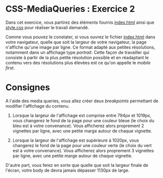 # CSS-MediaQueries : Exercice 2

Dans cet exercice, vous partirez des éléments fournis [index.html](index.html) ainsi que [style.css](style.css) pour réaliser le travail demandé.

Comme vous pouvez le constater, si vous ouvrez le fichier [index.html](index.html) dans votre navigateur, quelle que soit la largeur de votre navigateur, la page n'affiche qu'une image par ligne. Ce format adapté aux petites résolutions, notamment dans un affichage type _portrait_. Cette façon de travailler qui consiste à partir de la plus petite résolution possible et en réadaptant le contenu vers des résolutions plus élevées est ce qu'on appelle le _mobile first_.

# Consignes
A l'aide des media queries, vous allez créer deux _breakpoints_ permettant de modifier l'affichage du contenu.

1) Lorsque la largeur de l'affichage est comprise entre 794px et 1019px, vous changerez le fond de la page pour une couleur bleue (le choix du bleu est à votre convenance). Vous afficherez alors proprement 2 vignettes par ligne, avec une petite marge autour de chaque vignette.

2) Lorsque la largeur de l'affichage est supérieure à 1020px, vous changerez le fond de la page pour une couleur verte (le choix du vert est à votre convenance). Vous afficherez alors proprement 3 vignettes par ligne, avec une petite marge autour de chaque vignette. 

D'autre part, vous ferez en sorte que quelle que soit la largeur finale de l'écran, votre body de devra jamais dépasser 1130px de large.
